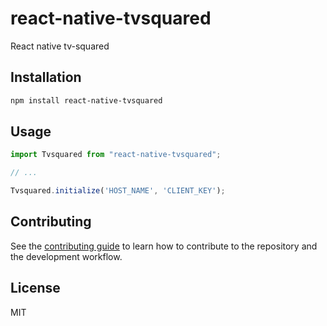# react-native-tvsquared

React native tv-squared

## Installation

```sh
npm install react-native-tvsquared
```

## Usage

```js
import Tvsquared from "react-native-tvsquared";

// ...

Tvsquared.initialize('HOST_NAME', 'CLIENT_KEY');
```

## Contributing

See the [contributing guide](CONTRIBUTING.md) to learn how to contribute to the repository and the development workflow.

## License

MIT
